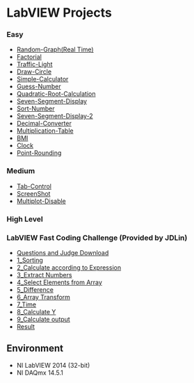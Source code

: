 # LabVIEW Projects
### Easy
* [Random-Graph(Real Time)](Easy/Random-graph(real-time)/README.md)
* [Factorial](Easy/Factorial/README.md)
* [Traffic-Light](Easy/Traffic-Light/README.md)
* [Draw-Circle](Easy/Draw-Circle/README.md)
* [Simple-Calculator](Easy/Simple-Calculator/README.md)
* [Guess-Number](Easy/Guess-Number/README.md)
* [Quadratic-Root-Calculation](Easy/Quadratic-Root-Calculation/README.md)
* [Seven-Segment-Display](Easy/Seven-Segment-Display/README.md)
* [Sort-Number](Easy/Sort-Number/README.md)
* [Seven-Segment-Display-2](Easy/Seven-Segment-Display-2/README.md)
* [Decimal-Converter](Easy/Decimal-Converter/README.md)
* [Multiplication-Table](Easy/Multiplication-Table/README.md)
* [BMI](Easy/BMI/README.md)
* [Clock](Easy/Clock/README.md)
* [Point-Rounding](Easy/Point-Rounding/README.md)

### Medium
* [Tab-Control](Medium/Tab-Control/README.md)
* [ScreenShot](Medium/ScreenShot/README.md)
* [Multiplot-Disable](Medium/Multiplot-Disable/README.md)

### High Level

### LabVIEW Fast Coding Challenge (Provided by JDLin)
 * [Questions and Judge Download](LabVIEW-Fast-Coding-Challenge/Final_2016_LV86.zip)
 * [1_Sorting](LabVIEW-Fast-Coding-Challenge/Question1/README.md)
 * [2_Calculate according to Expression](LabVIEW-Fast-Coding-Challenge/Question2/README.md)
 * [3_Extract Numbers](LabVIEW-Fast-Coding-Challenge/Question3/README.md)
 * [4_Select Elements from Array](LabVIEW-Fast-Coding-Challenge/Question4/README.md)
 * [5_Difference](LabVIEW-Fast-Coding-Challenge/Question5/README.md)
 * [6_Array Transform](LabVIEW-Fast-Coding-Challenge/Question6/README.md)
 * [7_Time](LabVIEW-Fast-Coding-Challenge/Question7/README.md)
 * [8_Calculate Y](LabVIEW-Fast-Coding-Challenge/Question8/README.md)
 * [9_Calculate output](LabVIEW-Fast-Coding-Challenge/Question9/README.md)
 * [Result](LabVIEW-Fast-Coding-Challenge/Judge.vi.png)
 
## Environment
* NI LabVIEW 2014 (32-bit)
* NI DAQmx 14.5.1
